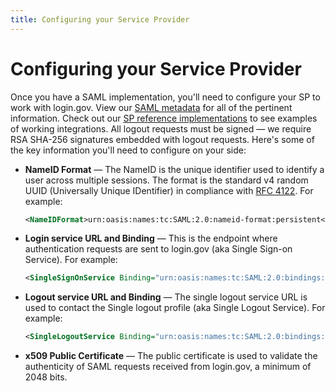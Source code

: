 ```yaml
---
title: Configuring your Service Provider
---
```


# Configuring your Service Provider

Once you have a SAML implementation, you'll need to configure your SP to work with login.gov. View our [SAML metadata](https://github.com/18F/identity-idp/wiki/SAML-Metadata) for all of the pertinent information. Check out our [SP reference implementations]({{site.baseurl}}/sp-refs/) to see examples of working integrations. All logout requests must be signed — we require RSA SHA-256 signatures embedded with logout requests. Here's some of the key information you'll need to configure on your side:

- **NameID Format** — The NameID is the unique identifier used to identify a user across multiple sessions. The format is the standard v4 random UUID (Universally Unique IDentifier) in compliance with [RFC 4122](https://tools.ietf.org/html/rfc4122). For example:

  ```xml
  <NameIDFormat>urn:oasis:names:tc:SAML:2.0:nameid-format:persistent</NameIDFormat>
  ```

- **Login service URL and Binding** — This is the endpoint where authentication requests are sent to login.gov (aka Single Sign-on Service). For example:

  ```xml
  <SingleSignOnService Binding="urn:oasis:names:tc:SAML:2.0:bindings:HTTP-Redirect" Location="https://idp.int.login.gov/api/saml/auth" />
  ```

- **Logout service URL and Binding** — The single logout service URL is used to contact the Single logout profile (aka Single Logout Service). For example:

  ```xml
  <SingleLogoutService Binding="urn:oasis:names:tc:SAML:2.0:bindings:HTTP-POST" Location="https://idp.int.login.gov/api/saml/logout" />
  ```

- **x509 Public Certificate** — The public certificate is used to validate the authenticity of SAML requests received from login.gov, a minimum of 2048 bits.
